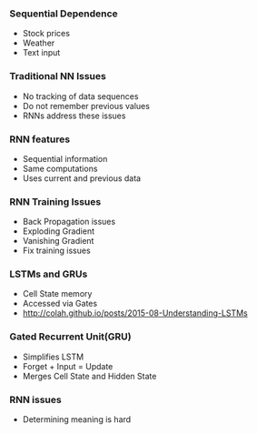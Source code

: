 ### Sequential Dependence
- Stock prices
- Weather
- Text input

### Traditional NN Issues
- No tracking of data sequences
- Do not remember previous values
- RNNs address these issues

### RNN features
- Sequential information
- Same computations
- Uses current and previous data

### RNN Training Issues
- Back Propagation issues
- Exploding  Gradient
- Vanishing Gradient
- Fix training issues

### LSTMs and GRUs
- Cell State memory
- Accessed via Gates
- http://colah.github.io/posts/2015-08-Understanding-LSTMs

### Gated Recurrent Unit(GRU)
- Simplifies LSTM
- Forget + Input = Update
- Merges Cell State and Hidden State

### RNN issues
- Determining meaning is hard